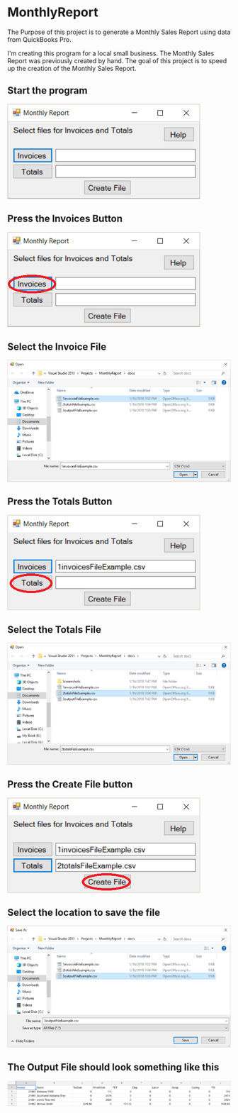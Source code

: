 # MonthlyReport

The Purpose of this project is to generate a Monthly Sales Report using data from QuickBooks Pro. 

I'm creating this program for a local small business. The Monthly Sales Report was previously created by hand.
The goal of this project is to speed up the creation of the Monthly Sales Report.


## **Start the program**

![alt text](docs/Screenshots/Monthly.png)

## **Press the Invoices Button**

![alt text](docs/Screenshots/InvoicesButton.png)

## **Select the Invoice File**

![alt text](docs/Screenshots/SelectInvoiceFile.png)

## **Press the Totals Button**

![alt text](docs/Screenshots/TotalsButton.png)

## **Select the Totals File**

![alt text](docs/Screenshots/SelectTotalsFile.png)

## **Press the Create File button**

![alt text](docs/Screenshots/CreateFileButton.png)

## **Select the location to save the file**

![alt text](docs/Screenshots/SelectOutputFile.png)

## **The Output File should look something like this**

![alt text](docs/Screenshots/OutputFile.png)
